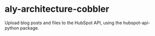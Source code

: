 # aly-architecture-cobbler
Upload blog posts and files to the HubSpot API, using the hubspot-api-python package.
